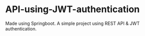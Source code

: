 # API-using-JWT-authentication
Made using Springboot. A simple project using REST API &amp; JWT authentication.
